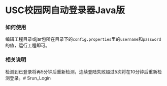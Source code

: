 # USC校园网自动登录器Java版
### 如何使用
编辑工程目录或jar包所在目录下的`config.properties`里的`username`和`password`的值，运行工程即可。
### 相关说明
检测到已登录将再5分钟后重新检测，连续登陆失败超过5次将在10分钟后重新检测登录。#   S r u n _ L o g i n  
 